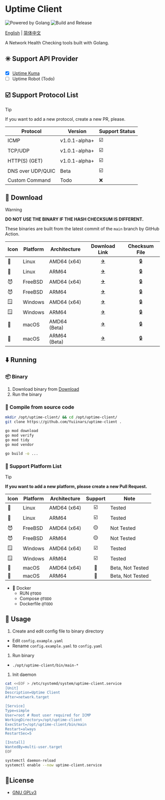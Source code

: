 # Uptime Client

![Powered by Golang](https://bin.xmsl.dev/uptime-client/badge/golang.svg)
![Build and Release](https://github.com/Yuiinars/uptime-client/actions/workflows/build.yml/badge.svg)

[English](README.md) | [简体中文](README_zh_CN.md)

A Network Health Checking tools built with Golang.

## :eight_spoked_asterisk: Support API Provider
- [x] [Uptime Kuma](https://github.com/louislam/uptime-kuma)
- [ ] Uptime Robot (Todo)

## :ballot_box_with_check: Support Protocol List

> [!TIP]
> If you want to add a new protocol, create a new PR, please.

| Protocol               | Version           | Support Status              |
|------------------------|-------------------|-----------------------------|
| ICMP                   | v1.0.1-alpha+     |   :ballot_box_with_check:   |
| TCP/UDP                | v1.0.1-alpha+     |   :ballot_box_with_check:   |
| HTTP(S) (GET)          | v1.0.1-alpha+     |   :ballot_box_with_check:   |
| DNS over UDP/QUIC      | Beta              |   :ballot_box_with_check:   |
| Custom Command         | Todo              |   :x:                       |

## :arrow_down_small: Download

> [!WARNING]
> **DO NOT USE THE BINARY IF THE HASH CHECKSUM IS DIFFERENT.**

These binaries are built from the latest commit of the `main` branch by GitHub Action.

| Icon          | Platform | Architecture |        Download Link        |        Checksum File         |
|---------------|----------|--------------|:---------------------------:|:----------------------------:|
| :penguin:     | Linux    | AMD64 (x64)  |   [:airplane:][linux_x64]   |   [:lock:][linux_x64_hash]   |
| :penguin:     | Linux    | ARM64        |  [:airplane:][linux_arm64]  |  [:lock:][linux_arm64_hash]  |
| :smiling_imp: | FreeBSD  | AMD64 (x64)  |  [:airplane:][freebsd_x64]  |  [:lock:][freebsd_x64_hash]  |
| :smiling_imp: | FreeBSD  | ARM64        | [:airplane:][freebsd_arm64] | [:lock:][freebsd_arm64_hash] |
| :window:      | Windows  | AMD64 (x64)  |  [:airplane:][windows_x64]  |  [:lock:][windows_x64_hash]  |
| :window:      | Windows  | ARM64        | [:airplane:][windows_arm64] | [:lock:][windows_arm64_hash] |
| :apple:       | macOS    | AMD64 (Beta) |   [:airplane:][macos_x64]   |   [:lock:][macos_x64_hash]   |
| :apple:       | macOS    | ARM64 (Beta) |  [:airplane:][macos_arm64]  |  [:lock:][macos_arm64_hash]  |

[linux_x64]: https://bin.xmsl.dev/uptime-client/main-linux-amd64
[linux_x64_hash]: https://bin.xmsl.dev/uptime-client/hash/main-linux-amd64.txt
[linux_arm64]: https://bin.xmsl.dev/uptime-client/main-linux-arm64
[linux_arm64_hash]: https://bin.xmsl.dev/uptime-client/hash/main-linux-arm64.txt

[freebsd_x64]: https://bin.xmsl.dev/uptime-client/main-freebsd-amd64
[freebsd_x64_hash]: https://bin.xmsl.dev/uptime-client/hash/main-freebsd-amd64.txt
[freebsd_arm64]: https://bin.xmsl.dev/uptime-client/main-freebsd-arm64
[freebsd_arm64_hash]: https://bin.xmsl.dev/uptime-client/hash/main-freebsd-arm64.txt

[windows_x64]: https://bin.xmsl.dev/uptime-client/main-windows-amd64.exe
[windows_x64_hash]: https://bin.xmsl.dev/uptime-client/hash/main-windows-amd64.txt
[windows_arm64]: https://bin.xmsl.dev/uptime-client/main-windows-arm64.exe
[windows_arm64_hash]: https://bin.xmsl.dev/uptime-client/hash/main-windows-arm64.txt

[macos_x64]: https://bin.xmsl.dev/uptime-client/main-darwin-amd64
[macos_x64_hash]: https://bin.xmsl.dev/uptime-client/hash/main-darwin-amd64.txt
[macos_arm64]: https://bin.xmsl.dev/uptime-client/main-darwin-arm64
[macos_arm64_hash]: https://bin.xmsl.dev/uptime-client/hash/main-darwin-arm64.txt


## :arrow_down: Running

### :package: Binary

  1. Download binary from [Download](#arrow_down_small-download)
  2. Run the binary

### :octopus: Compile from source code

```bash
mkdir /opt/uptime-client/ && cd /opt/uptime-client/
git clone https://github.com/Yuiinars/uptime-client .

go mod download
go mod verify
go mod tidy
go mod vendor

go build -o ...
```

### :hammer: Support Platform List

> [!TIP]
> **If you want to add a new platform, please create a new Pull Request.**

| Icon          | Platform | Architecture |         Support         | Note             |
|---------------|----------|--------------|:-----------------------:|------------------|
| :penguin:     | Linux    | AMD64 (x64)  | :ballot_box_with_check: | Tested           |
| :penguin:     | Linux    | ARM64        | :ballot_box_with_check: | Tested           |
| :smiling_imp: | FreeBSD  | AMD64 (x64)  |     :yellow_circle:     | Not Tested       |
| :smiling_imp: | FreeBSD  | ARM64        |     :yellow_circle:     | Not Tested       |
| :window:      | Windows  | AMD64 (x64)  | :ballot_box_with_check: | Tested           |
| :window:      | Windows  | ARM64        | :ballot_box_with_check: | Tested           |
| :apple:       | macOS    | AMD64 (x64)  |   :large_blue_circle:   | Beta, Not Tested |
| :apple:       | macOS    | ARM64        |   :large_blue_circle:   | Beta, Not Tested |

- :whale: Docker
  - RUN `@TODO`
  - Compose `@TODO`
  - Dockerfile `@TODO`

## :toolbox: Usage
1. Create and edit config file to binary directory
  - Edit `config.example.yaml`
  - Rename `config.example.yaml` to `config.yaml`

1. Run binary
  - `./opt/uptime-client/bin/main-*`

1. Init daemon
```bash
cat <<EOF > /etc/systemd/system/uptime-client.service
[Unit]
Description=Uptime Client
After=network.target

[Service]
Type=simple
User=root # Root user required for ICMP
WorkingDirectory=/opt/uptime-client
ExecStart=/opt/uptime-client/bin/main
Restart=always
RestartSec=5

[Install]
WantedBy=multi-user.target
EOF

systemctl daemon-reload
systemctl enable --now uptime-client.service
```

## 📄License
- [GNU GPLv3](https://choosealicense.com/licenses/gpl-3.0/)